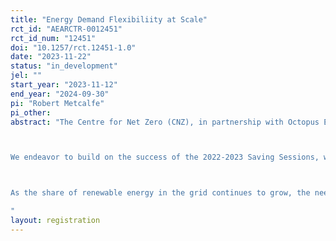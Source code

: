 ```yaml
---
title: "Energy Demand Flexibiliity at Scale"
rct_id: "AEARCTR-0012451"
rct_id_num: "12451"
doi: "10.1257/rct.12451-1.0"
date: "2023-11-22"
status: "in_development"
jel: ""
start_year: "2023-11-12"
end_year: "2024-09-30"
pi: "Robert Metcalfe"
pi_other:
abstract: "The Centre for Net Zero (CNZ), in partnership with Octopus Energy, will undertake a series of field trials during Octopus Energy’s second Saving Sessions (winter 2023 - 2024). The trials will rigorously evaluate how and why the program itself works to reduce customers’ energy consumption during hours of high grid constraint. 

We endeavor to build on the success of the 2022-2023 Saving Sessions, which showcased domestic customers' willingness to curtail energy consumption during peak periods, and CNZ’s analysis thereof (Jacob et al., 2023). To do so, we will implement a randomized encouragement design to evaluate the impact of customer participation in Saving Sessions. 

As the share of renewable energy in the grid continues to grow, the need for effective energy balancing becomes increasingly important. Leveraging customers' willingness to curtail energy consumption during peak periods (i.e., demand flexibility) has the potential to prevent blackouts, reduce reliance on polluting energy sources that would otherwise be called for in timers of high demand, and reduce the need for expensive balancing infrastructure and resources. For these reasons, domestic electricity flexibility is necessary to achieve a fully renewable energy system. We thus deem it of high importance to accurately assess its impact through a randomized controlled trial. 
"
layout: registration
---
```


